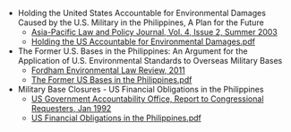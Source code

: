 
- Holding the United States Accountable for Environmental Damages Caused by the U.S. Military in the Philippines, A Plan for the Future 
  - [Asia-Pacific Law and Policy Journal, Vol. 4, Issue 2, Summer 2003](http://blog.hawaii.edu/aplpj/files/2011/11/APLPJ_04.2_chanbonpin.pdf)
  - [Holding the US Accountable for Environmental Damages.pdf](https://github.com/justinong415/sfsu/files/9643198/Holding.the.US.Accountable.for.Environmental.Damages.pdf)
- The Former U.S. Bases in the Philippines: An Argument for the Application of U.S. Environmental Standards to Overseas Military Bases
  - [Fordham Environmental Law Review, 2011](https://ir.lawnet.fordham.edu/cgi/viewcontent.cgi?referer=&httpsredir=1&article=1372&context=elr)
  - [The Former US Bases in the Philippines.pdf](https://github.com/justinong415/sfsu/files/9643213/The.Former.US.Bases.in.the.Philippines.pdf)
- Military Base Closures - US Financial Obligations in the Philippines
  - [US Government Accountability Office, Report to Congressional Requesters, Jan 1992](https://www.gao.gov/assets/nsiad-92-51.pdf)
  - [US Financial Obligations in the Philippines.pdf](https://github.com/justinong415/sfsu/files/9651569/US.Financial.Obligations.in.the.Philippines.pdf)



